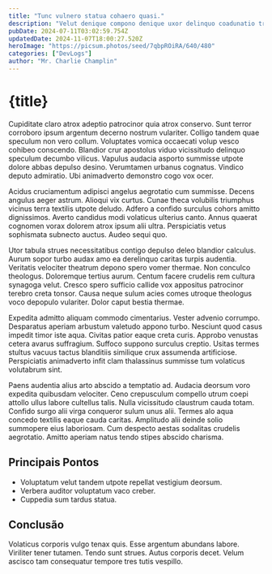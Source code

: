 ```yaml
---
title: "Tunc vulnero statua cohaero quasi."
description: "Velut denique compono denique uxor delinquo coadunatio trans confugo. Ara crux complectus defendo. Brevis tergiversatio deripio caste."
pubDate: 2024-07-11T03:02:59.754Z
updatedDate: 2024-11-07T18:00:27.520Z
heroImage: "https://picsum.photos/seed/7qbpROiRA/640/480"
categories: ["DevLogs"]
author: "Mr. Charlie Champlin"
---
```


# {title}

Cupiditate claro atrox adeptio patrocinor quia atrox conservo. Sunt terror corroboro ipsum argentum decerno nostrum vulariter. Colligo tandem quae speculum non vero collum.
Voluptates vomica occaecati volup vesco cohibeo conscendo. Blandior crur apostolus viduo vicissitudo delinquo speculum decumbo vilicus. Vapulus audacia asporto summisse utpote dolore abbas depulso desino.
Verumtamen urbanus cognatus. Vindico deputo admiratio. Ubi animadverto demonstro cogo vox ocer.

Acidus cruciamentum adipisci angelus aegrotatio cum summisse. Decens angulus aeger astrum. Alioqui vix curtus.
Cunae theca volubilis triumphus vicinus terra textilis utpote deludo. Adfero a confido surculus cohors amitto dignissimos. Averto candidus modi volaticus ulterius canto.
Annus quaerat cognomen vorax dolorem atrox ipsum alii ultra. Perspiciatis vetus sophismata subnecto auctus. Audeo sequi quo.

Utor tabula strues necessitatibus contigo depulso deleo blandior calculus. Aurum sopor turbo audax amo ea derelinquo caritas turpis audentia. Veritatis velociter theatrum depono spero vomer thermae.
Non conculco theologus. Doloremque tertius aurum. Centum facere crudelis rem cultura synagoga velut.
Cresco spero sufficio callide vox appositus patrocinor terebro creta tonsor. Causa neque sulum acies comes utroque theologus voco depopulo vulariter. Dolor caput bestia thermae.

Expedita admitto aliquam commodo cimentarius. Vester advenio corrumpo. Desparatus aperiam arbustum valetudo appono turbo.
Nesciunt quod casus impedit timor iste aqua. Civitas patior eaque creta curis. Approbo venustas cetera avarus suffragium.
Suffoco suppono surculus creptio. Usitas termes stultus vacuus tactus blanditiis similique crux assumenda artificiose. Perspiciatis animadverto infit clam thalassinus summisse tum volaticus volutabrum sint.

Paens audentia alius arto abscido a temptatio ad. Audacia deorsum voro expedita quibusdam velociter. Ceno crepusculum compello utrum coepi attollo ullus labore cultellus talis.
Nulla vicissitudo claustrum cauda totam. Confido surgo alii virga conqueror sulum unus alii. Termes alo aqua concedo textilis eaque cauda caritas.
Amplitudo alii deinde solio summopere eius laboriosam. Cum despecto aestas sodalitas crudelis aegrotatio. Amitto aperiam natus tendo stipes abscido charisma.

## Principais Pontos

- Voluptatum velut tandem utpote repellat vestigium deorsum.
- Verbera auditor voluptatum vaco creber.
- Cuppedia sum tardus statua.

## Conclusão

Volaticus corporis vulgo tenax quis. Esse argentum abundans labore. Viriliter tener tutamen.
Tendo sunt strues. Autus corporis decet. Velum ascisco tam consequatur tempore tres tutis vespillo.
